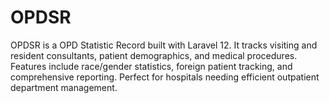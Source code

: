 # OPDSR
OPDSR is a OPD Statistic Record built with Laravel 12. It tracks visiting and resident consultants, patient demographics, and medical procedures. Features include race/gender statistics, foreign patient tracking, and comprehensive reporting. Perfect for hospitals needing efficient outpatient department management.
